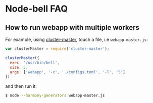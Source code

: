 Node-bell FAQ
=============

How to run webapp with multiple workers
----------------------------------------

For example, using [cluster-master](https://github.com/isaacs/cluster-master),
touch a file, i.e `webapp-master.js`:

```js
var clusterMaster = require('cluster-master');

clusterMaster({
  exec: '/usr/bin/bell',
  size: 5,
  args: ['webapp', '-c', './configs.toml', '-l', '5']
})
```

and then run it:

```bash
$ node --harmony-generators webapp-master.js
```
